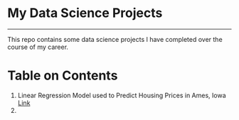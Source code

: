 # My Data Science Projects
----
This repo contains some data science projects I have completed over the course of my career.  

# Table on Contents

1. Linear Regression Model used to Predict Housing Prices in Ames, Iowa [Link](Linear-Regression-Housing)
2. 
